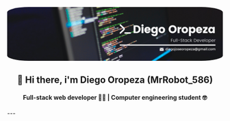 <img style="border-radius:10%" src="github_banner.png" />
<h2 align="center">👋 Hi there, i'm Diego Oropeza (MrRobot_586)</h2>
<h4 align="center"><strong>Full-stack web developer 🧑‍💻 | Computer engineering student 🤓 </strong></h4>
---

<!--
**MrRobot586/MrRobot586** is a ✨ _special_ ✨ repository because its `README.md` (this file) appears on your GitHub profile.

Here are some ideas to get you started:

- 🔭 I’m currently working on ...
- 🌱 I’m currently learning ...
- 👯 I’m looking to collaborate on ...
- 🤔 I’m looking for help with ...
- 💬 Ask me about ...
- 📫 How to reach me: ...
- 😄 Pronouns: ...
- ⚡ Fun fact: ...
-->
